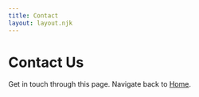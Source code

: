 ```yaml
---
title: Contact
layout: layout.njk
---
```


# Contact Us

Get in touch through this page. Navigate back to [Home](./).
